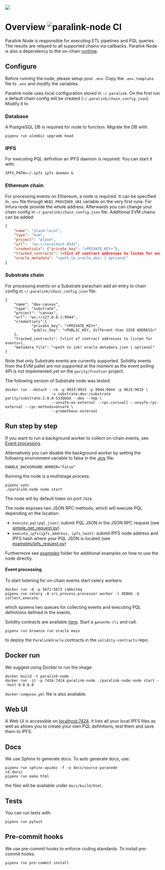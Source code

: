 ![](https://paralink.network/images/logo-sm-home.png)

# Overview ![paralink-node CI](https://github.com/paralink-network/paralink-node/workflows/paralink-node%20CI/badge.svg)

Paralink Node is responsible for executing ETL pipelines and PQL queries. The results are relayed to
all supported chains via callbacks. Paralink Node is also a dependency to the on-chain [runtime](https://github.com/paralink-network/paralink-substrate).

## Configure
Before running the node, please setup your `.env`. Copy the `.env.template` file to `.env` and modify the variables. 

Paralink node uses local configuration stored in `~/.paralink`. On the first run a default chain config will be created (`~/.paralink/chain_config.json`). Modify it to 

### Database

A PostgreSQL DB is required for node to function. Migrate the DB with:

```
pipenv run alembic upgrade head
```

### IPFS

For executing PQL definition an IPFS daemon is required. You can start it with:

```
IPFS_PATH=~/.ipfs ipfs daemon &
```

### Ethereum chain

For processing events on Ethereum, a node is required. It can be specified in `.env` file through `WEB3_PROVIDER_URI` variable on the very first rune. For Infura node provide the whole address. Afterwards you can change your chain config in `~/.paralink/chain_config.json` file. Additional EVM chains can be added:

```json
{
	"name": "plasm-local",
	"type": "evm",
	"project": "plasm",
	"url":  "ws://localhost:8545",
	"credentials": {"private_key": "<PRIVATE_KEY>"},
	"tracked_contracts": [<list of contract addresses to listen for events>],
	"oracle_metadata": "<path_to_oracle_abi> | optional"
}
```

### Substrate chain

For processing events on a Substrate parachain add an entry to chain config in `~/.paralink/chain_config.json` file:


```
{
	"name": "dev-canvas",
	"type": "substrate",
	"project": "canvas",
	"url": "ws://127.0.0.1:9944",
	"credentials":{
			"private_key": "<PRIVATE_KEY>",
			"public_key": "<PUBLIC_KEY, different than SS58 ADDRESS>"
	},
	"tracked_contracts": [<list of contract addresses to listen for events>],
	"metadata_file": "<path to ink! oracle metadata.json | optional"
}
```


Note that only Substrate events are currently supported. Soliditiy events from the EVM pallet are not supported at the moment as the event polling API is not implemented yet on the `parity/frontier` project.

The following version of Substrate node was tested:

```
docker run --detach --rm -p 9933:9933 -p 9944:9944 -p 9615:9615 \
					 -v substrate-dev:/substrate parity/substrate:2.0.0-533bbbd --dev --tmp \
					 --unsafe-ws-external --rpc-cors=all --unsafe-rpc-external --rpc-methods=Unsafe \
					 --prometheus-external
```


## Run step by step

If you want to run a background worker to collect on-chain events, see [Event processing](#event-processing).

Alternatively you can disable the background worker by setting the following environment variable to false in the [.env](.env.template) file:

```
ENABLE_BACKGROUND_WORKER="False"
```

Running the node is a multistage process:

```
pipenv sync
./paralink-node node start
```

The node will by default listen on port `7424`.

The node exposes two JSON RPC methods, which will execute PQL depending on the location:
 - `execute_pql(pql_json)`: submit PQL JSON in the JSON RPC request (see [simple_get_request.py](examples/simple_get_request.py))
 - `execute_ipfs(ipfs_address, ipfs_hash)`: submit IPFS node address and IPFS hash where your PQL JSON is located (see [examples/ipfs_request.py](examples/ipfs_request.py))

Furthermore see [examples](examples) folder for additional examples on how to use the node directly.

#### Event processing

To start listening for on-chain events start celery workers:

```
docker run -d -p 5672:5672 rabbitmq
pipenv run celery -A src.process.processor worker -l DEBUG -Q collect,execute
```

which spawns two queues for collecting events and executing PQL definitions defined in the events.

Solidity contracts are available [here](https://github.com/paralink-network/solidity-contracts). Start a `ganache-cli` and call:

```
pipenv run brownie run oracle main
```

to deploy the `ParalinkOracle` contracts in the `solidity-contracts` repo.

## Docker run

We suggest using Docker to run the image:

```
docker build -t paralink-node .
docker run -it -p 7424:7424 paralink-node ./paralink-node node start --host 0.0.0.0
```

`docker-compose.yml` file is also available.


## Web UI

A Web UI is accessible on [localhost:7424](http://localhost:7424). It lists all your local IPFS files as well as allows you to create your own PQL definitions, test them and save them to IPFS.

## Docs

We use Sphinx to generate docs. To auto generate docs, use:

```
pipenv run sphinx-apidoc -f -o docs/source paranode
cd docs/
pipenv run make html
```

the files will be available under `docs/build/html`.


## Tests

You can run tests with:

```
pipenv run pytest
```

## Pre-commit hooks

We use pre-commit hooks to enforce coding standards. To install pre-commit hooks:

```
pipenv run pre-commit install
```
